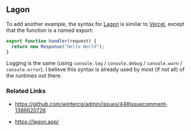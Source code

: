 ## Lagon

To add another example, the syntax for [Lagon](https://lagon.app/) is similar to [Vercel](./vercel.md), except that the function is a named export:

```js
export function handler(request) {
  return new Response("Hello World");
}
```

Logging is the same (using `console.log` / `console.debug` / `console.warn` / `console.error`). I believe this syntax is already used by most (if not all) of the runtimes out there.

### Related Links

* https://github.com/wintercg/admin/issues/44#issuecomment-1386620726

* https://lagon.app/

